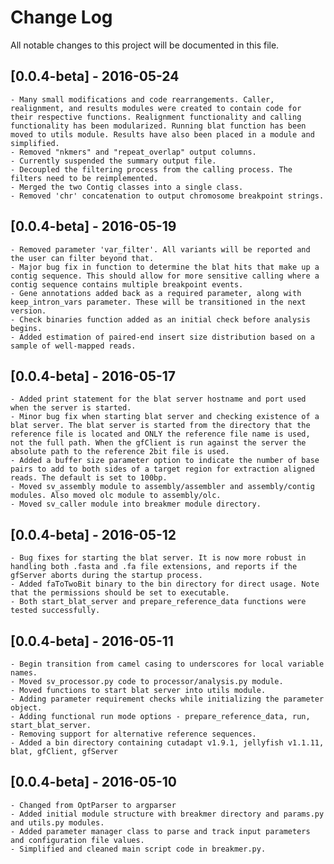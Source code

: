 # Change Log
All notable changes to this project will be documented in this file.

## [0.0.4-beta] - 2016-05-24
    - Many small modifications and code rearrangements. Caller, realignment, and results modules were created to contain code for their respective functions. Realignment functionality and calling functionality has been modularized. Running blat function has been moved to utils module. Results have also been placed in a module and simplified.
    - Removed "nkmers" and "repeat_overlap" output columns.
    - Currently suspended the summary output file.
    - Decoupled the filtering process from the calling process. The filters need to be reimplemented.
    - Merged the two Contig classes into a single class.
    - Removed 'chr' concatenation to output chromosome breakpoint strings.

## [0.0.4-beta] - 2016-05-19
    - Removed parameter 'var_filter'. All variants will be reported and the user can filter beyond that.
    - Major bug fix in function to determine the blat hits that make up a contig sequence. This should allow for more sensitive calling where a contig sequence contains multiple breakpoint events.
    - Gene annotations added back as a required parameter, along with keep_intron_vars parameter. These will be transitioned in the next version.
    - Check binaries function added as an initial check before analysis begins.
    - Added estimation of paired-end insert size distribution based on a sample of well-mapped reads.

## [0.0.4-beta] - 2016-05-17
    - Added print statement for the blat server hostname and port used when the server is started.
    - Minor bug fix when starting blat server and checking existence of a blat server. The blat server is started from the directory that the reference file is located and ONLY the reference file name is used, not the full path. When the gfClient is run against the server the absolute path to the reference 2bit file is used.
    - Added a buffer size parameter option to indicate the number of base pairs to add to both sides of a target region for extraction aligned reads. The default is set to 100bp.
    - Moved sv_assembly module to assembly/assembler and assembly/contig modules. Also moved olc module to assembly/olc.
    - Moved sv_caller module into breakmer module directory.

## [0.0.4-beta] - 2016-05-12
    - Bug fixes for starting the blat server. It is now more robust in handling both .fasta and .fa file extensions, and reports if the gfServer aborts during the startup process.
    - Added faToTwoBit binary to the bin directory for direct usage. Note that the permissions should be set to executable.
    - Both start_blat_server and prepare_reference_data functions were tested successfully.

## [0.0.4-beta] - 2016-05-11
    - Begin transition from camel casing to underscores for local variable names.
    - Moved sv_processor.py code to processor/analysis.py module.
    - Moved functions to start blat server into utils module.
    - Adding parameter requirement checks while initializing the parameter object.
    - Adding functional run mode options - prepare_reference_data, run, start_blat_server.
    - Removing support for alternative reference sequences.
    - Added a bin directory containing cutadapt v1.9.1, jellyfish v1.1.11, blat, gfClient, gfServer

## [0.0.4-beta] - 2016-05-10
    - Changed from OptParser to argparser
    - Added initial module structure with breakmer directory and params.py and utils.py modules.
    - Added parameter manager class to parse and track input parameters and configuration file values.
    - Simplified and cleaned main script code in breakmer.py.
